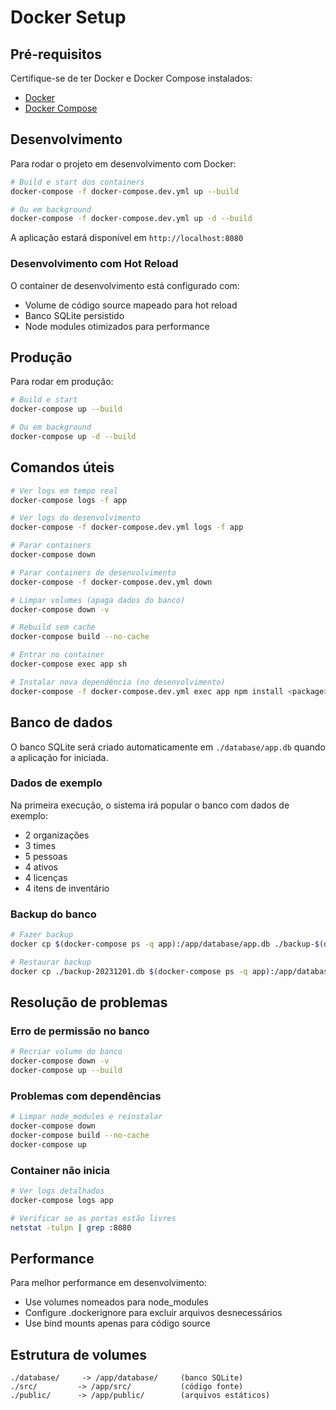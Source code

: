 
# Docker Setup

## Pré-requisitos

Certifique-se de ter Docker e Docker Compose instalados:
- [Docker](https://docs.docker.com/get-docker/)
- [Docker Compose](https://docs.docker.com/compose/install/)

## Desenvolvimento

Para rodar o projeto em desenvolvimento com Docker:

```bash
# Build e start dos containers
docker-compose -f docker-compose.dev.yml up --build

# Ou em background
docker-compose -f docker-compose.dev.yml up -d --build
```

A aplicação estará disponível em `http://localhost:8080`

### Desenvolvimento com Hot Reload

O container de desenvolvimento está configurado com:
- Volume de código source mapeado para hot reload
- Banco SQLite persistido
- Node modules otimizados para performance

## Produção

Para rodar em produção:

```bash
# Build e start
docker-compose up --build

# Ou em background
docker-compose up -d --build
```

## Comandos úteis

```bash
# Ver logs em tempo real
docker-compose logs -f app

# Ver logs do desenvolvimento
docker-compose -f docker-compose.dev.yml logs -f app

# Parar containers
docker-compose down

# Parar containers de desenvolvimento
docker-compose -f docker-compose.dev.yml down

# Limpar volumes (apaga dados do banco)
docker-compose down -v

# Rebuild sem cache
docker-compose build --no-cache

# Entrar no container
docker-compose exec app sh

# Instalar nova dependência (no desenvolvimento)
docker-compose -f docker-compose.dev.yml exec app npm install <package>
```

## Banco de dados

O banco SQLite será criado automaticamente em `./database/app.db` quando a aplicação for iniciada.

### Dados de exemplo

Na primeira execução, o sistema irá popular o banco com dados de exemplo:
- 2 organizações
- 3 times
- 5 pessoas
- 4 ativos
- 4 licenças
- 4 itens de inventário

### Backup do banco

```bash
# Fazer backup
docker cp $(docker-compose ps -q app):/app/database/app.db ./backup-$(date +%Y%m%d).db

# Restaurar backup
docker cp ./backup-20231201.db $(docker-compose ps -q app):/app/database/app.db
```

## Resolução de problemas

### Erro de permissão no banco
```bash
# Recriar volume do banco
docker-compose down -v
docker-compose up --build
```

### Problemas com dependências
```bash
# Limpar node_modules e reinstalar
docker-compose down
docker-compose build --no-cache
docker-compose up
```

### Container não inicia
```bash
# Ver logs detalhados
docker-compose logs app

# Verificar se as portas estão livres
netstat -tulpn | grep :8080
```

## Performance

Para melhor performance em desenvolvimento:
- Use volumes nomeados para node_modules
- Configure .dockerignore para excluir arquivos desnecessários
- Use bind mounts apenas para código source

## Estrutura de volumes

```
./database/     -> /app/database/     (banco SQLite)
./src/         -> /app/src/           (código fonte)
./public/      -> /app/public/        (arquivos estáticos)
```

```
